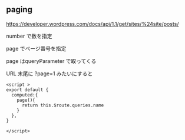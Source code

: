 ## paging 

https://developer.wordpress.com/docs/api/1.1/get/sites/%24site/posts/

number で数を指定

page でページ番号を指定

page はqueryParameter で取ってくる

URL 末尾に ?page=1 みたいにすると

```vue
<script > 
export default {
  computed:{
    page(){
      return this.$route.queries.name
    }
  },  
}

</script>
```
